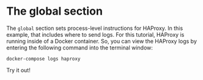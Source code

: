 # The global section

The `global` section sets process-level instructions for HAProxy. In this example, that includes where to send logs. For this tutorial, HAProxy is running inside of a Docker container. So, you can view the HAProxy logs by entering the following command into the terminal window:

```
docker-compose logs haproxy
```

Try it out!